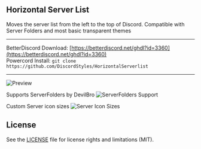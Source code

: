 ## Horizontal Server List
Moves the server list from the left to the top of Discord. Compatible with Server Folders and most basic transparent themes

- - -
BetterDiscord Download: [https://betterdiscord.net/ghdl?id=3360](https://betterdiscord.net/ghdl?id=3360)  
Powercord Install: `git clone https://github.com/DiscordStyles/HorizontalServerlist`
- - -

![Preview](https://i.imgur.com/ygGh3hy.jpg)  

Supports ServerFolders by DevilBro
![ServerFolders Support](https://i.imgur.com/XUdPf8D.jpg)

Custom Server icon sizes
![Server Icon Sizes](https://i.imgur.com/KQlsfee.jpg)

## License

See the [LICENSE](https://github.com/DiscordStyles/HorizontalServerList/blob/master/LICENSE.md) file for license rights and limitations (MIT).